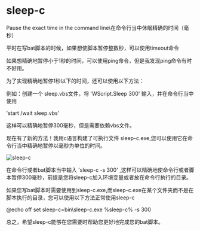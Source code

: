 # sleep-c
Pause the exact time in the command line\在命令行当中休眠精确的时间（毫秒）

平时在写bat脚本的时候，如果想使脚本暂停整数秒，可以使用timeout命令

如果想精确地暂停小于1秒的时间，可以使用ping命令，但是我发现ping命令有时不好用。

为了实现精确地暂停1秒以下的时间，还可以使用以下方法：

例如：创建一个 sleep.vbs文件，将  'WScript.Sleep 300' 输入，并在命令行当中使用

'start /wait sleep.vbs'

这样可以精确地暂停300毫秒，但是需要依赖vbs文件。

现在有了新的方法！我用c语言构建了可执行文件 sleep-c.exe,您可以使用它在命令行当中精确地暂停以毫秒为单位的时间。

![sleep-c](https://github.com/bdth-7777777/sleep-c/assets/142554252/1e40f088-1cac-409d-843c-21ddb349fac9)


在命令行或者bat脚本当中输入 'sleep-c -s 300' ,这样可以精确地使命令行或者脚本暂停300毫秒，前提是您将sleep-c加入环境变量或者放在命令行执行的目录。

如果您写bat脚本时需要使用到sleep-c.exe,而sleep-c.exe在某个文件夹而不是在脚本执行的目录，您可以使用以下方法正常使用sleep-c

@echo off
set sleep-c=bin\sleep-c.exe
%sleep-c% -s 300

总之，希望sleep-c能够在您需要时帮助您更好地完成您的bat脚本。




